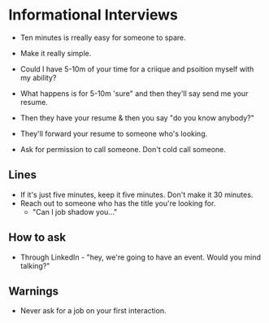 # Informational Interviews
* Ten minutes is rreally easy for someone to spare. 
* Make it really simple. 
* Could I have 5-10m of your time for a criique and psoition myself with my ability?



* What happens is for 5-10m 'sure" and then they'll say send me your resume.
* Then they have your resume & then you say "do you know anybody?"
* They'll forward your resume to someone who's looking.
* Ask for permission to call someone. Don't cold call someone.


## Lines
* If it's just five minutes, keep it five minutes. Don't make it 30 minutes.
* Reach out to someone who has the title you're looking for. 
  * "Can I job shadow you..."


## How to ask
* Through LinkedIn - "hey, we're going to have an event. Would you mind talking?"


## Warnings
* Never ask for a job on your first interaction.
